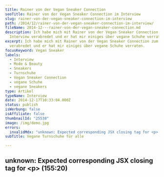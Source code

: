 ```yaml
---
title: Rainer von der Vegan Sneaker Connection
seoTitle: Rainer von der Vegan Sneaker Connection im Interview
slug: rainer-von-der-vegan-sneaker-connection-im-interview
path: /2014/12/rainer-von-der-vegan-sneaker-connection-im-interview/
fileName: 2014-12---rainer-von-der-vegan-sneaker-connection.md
description: Ich habe mich mit Rainer von der Vegan Sneaker Connection zum
  Interview verabredet und er hat mir einiges über vegane Schuhe verraten.
excerpt: Ich habe mich mit Rainer von der Vegan Sneaker Connection zum Interview
  verabredet und er hat mir einiges über vegane Schuhe verraten.
focusKeyword: Vegan Sneaker
labels:
  - Interview
  - Mode & Beauty
  - Sneakers
  - Turnschuhe
  - Vegan Sneaker Connection
  - vegane Schuhe
  - vegane Sneakers
type: Artikel
typeName: Interview
date: 2014-12-17T10:33:04.000Z
status: publish
isWerbung: false
isAffiliate: false
thumbnailId: "25538"
image: /img/demo.jpg
errors:
  invalidMdx: "unknown: Expected corresponding JSX closing tag for <p> (155:20)"
subTitle: Vegane Turnschuhe für alle
  
---
```


## unknown: Expected corresponding JSX closing tag for &lt;p> (155:20)

<!--
Die Gruppe hat inzwischen sensationelle 3.540 Mitglieder. Vorgestellt werden die
neuesten veganen Sneaker-Modelle, es gibt täglich frische Tipps, Hinweise und
Antworten auf Produktanfragen. Ich habe mich mit Rainer, einem der Betreiber der
Facebook-Gruppe zum Interview verabredet.

**Anne:** Hallo Rainer, vielen, Dank, dass du dir die Zeit für dieses Interview
nimmst! Wo kommst du gerade her?

**Rainer:** Das war ein langer Tag. Ich komme gerade von meinem Praktikum an
einer Gesamtschule im wunderschönen Ruhrgebiet, von der Arbeit an einer
Grundschule, an der ich im Ganztag Sportunterricht gebe und von der Uni. Also
quasi ein vollgepackter Tag. Ich freue mich, die Füße hochzulegen, um morgen
dann wieder ins Büro zu fahren.

![Das Team der Vegan Sneaker Connection](http://cardamonchai.com/wp-content/uploads/2015/09/Das-Vegan-Sneaker-Connection-Team-640x493.jpg "Das Team der Vegan Sneaker Connection")

**Rainer:** Da wären Timek, Jay, Julian, Luke, Peet, Tom, Brian, Flo, Yannic und
meine Wenigkeit, die als Admins hinter der VSC stecken, den Alltag regeln,
verwalten und Kontake mit Herstellern und Sneakershops pflegen. In diesem
Zusammenhang muss man unbedingt auch Sven vom Titelhelden Shop in Hamburg,
Torben, Benni und Tim von Foodt in Dortmund erwähnen, sowie die Jungs von
Solehunters. Sie sind nicht nur bei Fragen zu neuen Releases immer erreichbar,
sondern bieten auch eine vegane Sparte in ihrem Online-Shop an, die ständig
aktuell mit neuen lederfreien Modellen bestückt wird. Am wichtigsten sind aber
die aktiven Mitglieder, ohne die das Ganze nicht funktionieren würde.

## Warum gibt es so viele Bio-Schuhe aus Echtleder? **Anne:** Zahlreiche Bio und Fairtrade- Versandhäuser und Online-Shops haben auch heute noch Schuhe aus Echtleder im Angebot. Leder wird hier immer noch mit Qualität verbunden. Passt das überhaupt zusammen? Auf der einen Seite wird auf die Arbeitsbedingungen geachtet, auf der anderen Seite stammt das Material der Schuhe von ausgebeuteten, gequälten Lebewesen.

**Rainer:** Da wir ja kein Shop sind, sondern eine Anlaufstelle für vegan
lebende Menschen, die vegane Schuhe suchen, dienen wir ausschließlich als
Informationsquelle mit Such- und Hifsfunktion für 100 Prozent synthetische
Schuhe. Da wir uns individuell anpassen an unsere Mitglieder bzw. Leute, die
einen veganen Sneaker suchen, reicht unser Repertoire vom Bio Fairtrade Schuh
bis hin zum Standard Markenschuh. Das deckt alle Marken ab, genau wie die
Interessen der einzelnen User. Jede _r kann frei entscheiden, welchen Schuh er_
sie kaufen möchte. Bezüglich der Qualität von synthetischem Leder gegenüber
echtem, steht das tierleidfreie dem echten Leder in nichts nach. Dieses
Qualitätsdenken steckt einfach nur in den Köpfen fest, genau wie echter Pelz
nach wie vor für Luxus steht.

## "Man entscheidet immer selbst, was man kauft" **Anne:** Betrachtet man die Kehrseite der Medaille, stellt man fest, dass viele vegane Schuhe (Stichwort Sneaker bekannter Marken, besonders Nike und Adidas sind immer wieder in den Schlagzeilen) aus Sweatshops stammen und unter schlimmsten Bedingungen für die Arbeiter hergestellt werden. Hinzu kommt die Verwendung oft toxischer Materialien (Stichwort [Greenpeace-Kampagen Detox](https://www.greenpeace.de/kampagnen/detox) ). Wie steht ihr dazu? Klärt ihr auch hier auf?

**Rainer:** Man entscheidet immer selbst, was man kauft. In diesem Zusammenhang
klären wir nicht auf, sind aber immer für Infos zu haben und respektieren die
Meinungen anderer. Meines Erachtens ist es auch schwer oder gar unmöglich
komplett auf alles zu achten. Wir zeigen wie gesagt, was zu 100 Prozent
synthetisch ist. Was unsere Abonnenten kaufen, liegt in deren Händen. Anne:
Schließt das Eine das Andere aus? Entweder eine faire Behandlung der Arbeiter ,
oder vegan? Warum ist das so schwierig, beides unter einen Hut zu bringen? Und
das möglichst noch kostengünstig?

**Rainer:** Nein, das Eine schließt das Andere nicht aus. Es gibt Firmen, die es
schaffen, beides unter einem Hut zu bringen, fair und vegan. Das sind aber so
wenige, dass man sie an einer Hand abzählen kann. Ein paar sind uns bekannt, auf
die beziehen wir uns auch gerne. Da wir aber für Sportler, Outdoorfans und
vegane Turnschuhsammler alle Interessen abdecken möchten, können wir uns leider
nicht nur auf diese Marken beschränken.

**Anne:** Klar, Schuhe sind häufig aus Leder und sind auch mal mit Lammfell o.
Ä. gefüttert. Was gibt es für versteckte tierische Materialien, die auf dem
Etikett vielleicht gar nicht aufgeführt werden und einem als Verbraucher nicht
auffallen?

**Rainer:** Ein großes Thema ist nach wie vor der Kleber. Ein Großteil der
Firmen (Asics, Adidas, Nike) konnten uns bestätigen, dass keine tierischen
Bestandteile mehr in ihren Klebstoffen verwendet werden, wie es in der
Vergangenheit der Fall war. Mittlerweile ist ein Großteil rein synthetisch. Aber
auch das Deklarieren von Lederanteilen an Schuhen ist ein Problem. Solange der
größere Anteil des Schuhs aus synthetischen Materialien besteht, muss das Leder
nicht angegeben werden. Wir haben häufiger den Fall, das Schuhe mit
synthetischen Bestandteilen gekennzeichnet werden, die Ferse beispielsweise aber
aus Leder besteht.

**Anne:** Wie kann man das rausfinden?

**Rainer:** Dranbleiben und fragen, fragen, fragen.

## "Ich habe viele Lieblingsschuhe" **Anne:** Welche sind deine Lieblingsschuhe?

**Rainer:** Das ist eine schwierige Frage! Da gibt es einige. Eine meiner
Lieblingsmarken ist Saucony. Da gibt es Modelle, die ich lange gesucht habe: den
Saucony Shadow 6000 x Alife Rivington Club und Saucony Shadow 6000 x Acht
Amsterdam „Invictus“. Ich bin sehr glücklich je ein Paar davon in meinem
Schuhschrank zu haben. Auch Nike ist dort gut vertreten. Meine Lieblinge hier
sind der AirMax1 „History of Air“ von 2005, Huarache Lights, der AirFlow und den
AirMax1 „Desert Camo“. Es gibt einfach so viele tolle Schuhe!

**Anne:** Ich laufe sehr gerne, derzeit mit einem Paar Brooks Pure Cadence. Die
sind supergenial, bequem, vegan, fair und sogar kompostierbar. Ich denke darüber
nach, mir ein zweites Paar Laufschuhe für den Winter zuzulegen. Welche würdest
du mir empfehlen, die diese Bedingungen auch erfüllen?

**Rainer:** Das kann ich dir leider so nicht beantworten. Ich laufe selber
häufiger, nicht immer gerne, aber dadurch, dass ich aktiv Fussball spiele, komme
ich nicht drum herum. Ich bleibe dabei meiner Linie treu und laufe mit Saucony
und Nike. Generell sind die meisten Laufschuhe synthetisch.

## "Allzu bunt ist nicht so mein Ding" **Anne:** Was ist dir persönlich bei Sneakers am wichtigsten? Welche Bedingungen müssen sie erfüllen, um in deinem Schuhschrank zu landen?

**Rainer:** Aussehen und Form. Eigentlich bin ich da sehr offen. Allzu bunt ist
nicht ganz so mein Ding. Anne: Zu welchen Gelegenheiten kann/sollte man Sneaker
tragen?

**Rainer:** Immer (grinst). Eins steht fest, auf meiner Hochzeit, falls es mal
eine geben wird, nicht. Aber das ist jedem selbst überlassen. Anne: Seit wann
lebst du vegan? Was war der Auslöser? Hattest du ein bestimmtes Vorbild dabei?

**Rainer:** Vegan lebe ich seit knapp fünf Jahren. Seit meinem 15. Lebensjahr
esse ich kein Fleisch mehr. Auslöser kann ich jetzt so nicht sagen. Man befasst
sich mit dem Thema und kommt zu der letzten logischen Konsequenz, komplett auf
Tierisches zu verzichten. Ich bin da allerdings sehr liberal. Mich interessiert
es nicht, ob jemand Fleisch isst, genauso, wie ich auch einen gewissen Respekt
gegenüber meiner Einstellung erwarte. Das letzte was mir in den Sinn kommen
würde, wäre Leute zu bekehren. Leben und leben lassen! Jeder sollte selbst
entscheiden, in welcher Art und Weise er leben möchte. Leute, die versuchen, zu
bekehren, meide ich von vornherein.

## "Ich leite den Sportunterricht an einer Brennpunkt-Schule" **Anne:** Was machst du sonst noch so, wenn du dich nicht gerade um die Vegan Sneaker Connection kümmerst?

**Rainer:** Ich studiere Englisch und Sport auf Lehramt. Außerdem arbeite ich
bei einer grossen deutschen Firma und leite den Sportunterricht an einer
Brennpunkt-Grundschule in Essen. Anne: Wie seid ihr auf das Thema Schuhe
gekommen?

**Rainer:** Ich glaube, da haben sich einfach ein paar Sneakerheads getroffen,
die eine Einstellung teilen. Die Szene ist groß und teilweise angenehm. Das die
Gruppe so groß werden würde, hätten wir uns zu Anfang nicht träumen lassen.
Anne: Wo kaufst du deine Schuhe?

**Rainer:** Unterschiedlich - online und lokal.

**Anne:** Wie viel sollte man im Schnitt für ein gutes Paar vegane Sneaker
ausgeben?

**Rainer:** Auch das ist jedem selbst überlassen. Bei uns sind Leute, die legen
über 300 Euro hin für einen Schuh den sie unbedingt besitzen wollen, aber auch
Personen, die Alltagstreter suchen. Ich denke, jeder ist auf Schnäppchenjagd.
Bei mir hört es bei 300 Euro definitiv auf!

## "Ich besitze etwa 80 Paar Schuhe" **Anne:** Wie viele Paar Schuhe besitzt du?

**Rainer:** Es hält sich in Grenzen. Um die 80.

**Anne:** Wie kommt es, dass sehr viele Menschen das Tragen von Pelzen ablehnen,
aber Leder für selbstverständlich halten? Hast du eine Erklärung dafür?

**Rainer:** Es ist beides ein schreckliches Leid. Die einzige Erklärung, die mir
da einfällt, sind die Medien. Es wird häufiger über die „Pelz ist Mord
Kampagnen“ gesprochen als über Leder. Was gut ist, denn Pelz wird
augenscheinlich immer weniger als Luxus angesehen und akzeptiert. Auf der
anderen Seite rücken andere wichtigen Themen in den Hintergrund, wie zum
Beispiel Leder. Außerdem denke ich, dass Leder als Abfallprodukt bei der
Schlachtung gesehen wird, was die Meinung darüber ein wenig mindert. Betrachtet
man Schlagen- und Krokodilsleder, so werden die Stimmen ja häufig lauter.

_(Anmerkung: Spätestens seit der 37 Grad-Sendung „ Gift auf unserer Haut“ im
ZDF, wissen wir, dass Leder kein Abfallprodukt der Fleischindustrie ist.)_
**Anne:** Die Vegan Sneaker Connection gibt es jetzt seit rund 2 Jahren. Wie
geht es weiter? Wird es bald ein Blog/eine Homepage geben? Oder sogar einen
Shop? Sämtliche Hersteller veganer Schuhe wären ja die idealen Partner für euch.
Was plant ihr für die nähere Zukunft?

## "Es ist manchmal richtig schwierig, an Infos zu kommen" **Rainer:** Wir werden sehen. Einen tollen Schritt haben wir schon mit der Zusammenarbeit mit Foodt gemacht. Wir wollen mit unseren Partnern in Verbindung bleiben. Es läuft gut, so wie es ist. Freuen würden wir uns, wenn sich auch mal die Hersteller bei uns melden würden, bzw. wir direkte Ansprechpartner hätten, die uns zur Seite stehen könnten, wenn wir Fragen haben.

Es ist teils sehr schwierig, überhaupt Infos zu bekommen, denn die Leute in den
Support Centern wissen meist wenig bis gar nichts. Was unsere Präsenz angeht,
würden wir uns freuen, wenn unser Logo immer bekannter wird. Ein Blog ist in
Planung aber es fehlt ein wenig die Zeit. Es gibt bereits einiges an Merch, man
kann Hoodies, Shirts und Crewnecks von uns erwerben. Am besten einfach mal in
der Gruppe fragen. Wir sind froh, präsent zu sein und haben neue Freunde
gefunden, mit denen man nicht nur über Turnschuhe reden kann! Das ist manchmal
das Allerwichtigste.

**Anne:** Vielen Dank für deine Antworten! Ein interessantes Interview, es hat
mich sehr gefreut, deine Bekanntschaft zu machen! Alles Gute für die Zukunft der
Vegan Sneaker Connection!

![vegan-sneaker-connection-rainer | full](http://cardamonchai.com/wp-content/uploads/2019/07/Das-Logo-der-Vegan-Sneaker-Connection-960x355.jpg)

## Nachtrag vom 20. Juli 2018

Folgendes meldete die Vegan Sneaker Connection gerade über ihre Facebook-Seite:

<blockquote>"Die Zeiten ändern sich, Menschen ändern sich, alles ändert sich. Wir, die Admins dieser Seite, haben keine Zeit mehr, regelmäßig Nachrichten zu posten. Das Selbe gilt für das schnell Beantworten von Nachrichten. Wir haben das hier vor ein paar Jahren gegründet und hatten die Möglichkeit, grundlegende Informationen an all die veganen Sneakers Liebhaber weltweit herauszugeben. Es gab und gibt immernoch eine große Nachfrage nach Informationen innerhalb der Community. Aus diesem Grunde empfehlen wir Euch sehr,  [unserer Facebook-Gruppe beizutreten.](https://www.facebook.com/groups/Vegansneakerconnection/)

Es gibt dort eine Menge Menschen, die dazu in der Lage sind, Euch dabei zu
unterstützen, den Schuh Eurer Wünsche zu finden. Ihr findet uns auch bei
Instagram.

Danke schön!"</blockquote>

-->

  